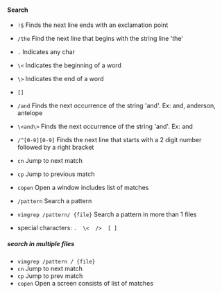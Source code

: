 #### Search 
- `!$` 				   Finds the next line ends with an exclamation point 
- `/the`               Find the next line that begins with the string line 'the'
- `.` 				   Indicates any char 
- `\<`				   Indicates the beginning of a word
- `\>`				   Indicates the end of a word
- `[]`				   
- `/and`               Finds the next occurrence of the string 'and'. Ex: and, anderson, antelope
- `\<and\>`            Finds the next occurrence of the string 'and'. Ex: and
- `/^[0-9][0-9]`       Finds the next line that starts with a 2 digit number followed by a right bracket
- `cn` 			       Jump to next match
- `cp`			       Jump to previous match 
- `copen`              Open a window includes list of matches
- `/pattern`           Search a pattern
- `vimgrep /pattern/ {file}` Search a pattern in more than 1 files 

- special characters:  `.  \<  />  [ ]`

##### search in multiple files
- `vimgrep /pattern / {file}`  
- `cn` Jump to next match
- `cp` Jump to prev match
- `copen` Open a screen consists of list of matches

